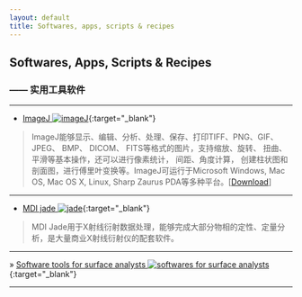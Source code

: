 ```yaml
---
layout: default
title: Softwares, apps, scripts & recipes
---
```

## Softwares, Apps, Scripts & Recipes

### —— 实用工具软件

***

- [ImageJ  ![imageJ][i1]](http://rsb.info.nih.gov/ij/index.html "Image processing and analysis"){:target="_blank"}

> ImageJ能够显示、编辑、分析、处理、保存、打印TIFF、PNG、GIF、 JPEG、 BMP、 DICOM、 FITS等格式的图片，支持缩放、旋转、 扭曲、平滑等基本操作，还可以进行像素统计， 间距、角度计算， 创建柱状图和剖面图，进行傅里叶变换等。ImageJ可运行于Microsoft Windows, Mac OS, Mac OS X, Linux, Sharp Zaurus PDA等多种平台。[[Download](http://rsb.info.nih.gov/ij/download.html "Download right now")]

***

- [MDI jade  ![jade][i1]](http://www.materialsdata.com/ "Industry standard for XRD processing"){:target="_blank"}

> MDI Jade用于X射线衍射数据处理，能够完成大部分物相的定性、定量分析，是大量商业X射线衍射仪的配套软件。

***
 
&raquo; [Software tools for surface analysts  ![softwares for surface analysts][i1]](http://www.uksaf.org/software.html "software tools for the modelling, analysis and visualisation of surface science data"){:target="_blank"}

***

[i1]:{{site.baseurl}}images/ext.png